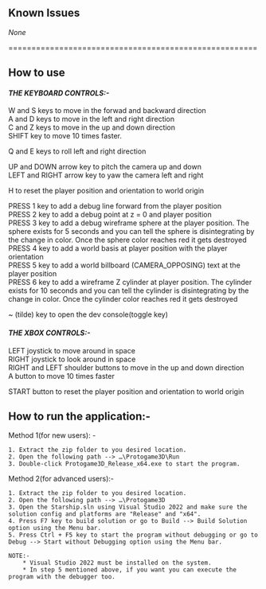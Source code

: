 ## Known Issues<br>
*None*

======================================================

## How to use<br>
#### *THE KEYBOARD CONTROLS:-*<br>
W and S keys to move in the forwad and backward direction<br>
A and D keys to move in the left and right direction<br>
C and Z keys to move in the up and down direction<br>
SHIFT key to move 10 times faster.

Q and E keys to roll left and right direction<br>

UP and DOWN arrow key to pitch the camera up and down<br>
LEFT and RIGHT arrow key to yaw the camera left and right<br>

H to reset the player position and orientation to world origin<br>

PRESS 1 key to add a debug line forward from the player position<br>
PRESS 2 key to add a debug point at z = 0 and player position<br>
PRESS 3 key to add a debug wireframe sphere at the player position. The sphere exists for 5 seconds and you can tell the sphere is disintegrating by the change in color. Once the sphere color reaches red it gets destroyed<br>
PRESS 4 key to add a world basis at player position with the player orientation<br>
PRESS 5 key to add a world billboard (CAMERA_OPPOSING) text at the player position<br>
PRESS 6 key to add a wireframe Z cylinder at player position. The cylinder exists for 10 seconds and you can tell the cylinder is disintegrating by the change in color. Once the cylinder color reaches red it gets destroyed<br>

~ (tilde) key to open the dev console(toggle key)<br>

#### *THE XBOX CONTROLS:-*<br>
LEFT joystick to move around in space<br>
RIGHT joystick to look around in space<br>
RIGHT and LEFT shoulder buttons to move in the up and down direction<br>
A button to move 10 times faster<br>

START button to reset the player position and orientation to world origin<br>

## How to run the application:-<br>

Method 1(for new users): -

	1. Extract the zip folder to you desired location.
	2. Open the following path --> …\Protogame3D\Run
	3. Double-click Protogame3D_Release_x64.exe to start the program.

Method 2(for advanced users):-

	1. Extract the zip folder to you desired location.
	2. Open the following path --> …\Protogame3D
	3. Open the Starship.sln using Visual Studio 2022 and make sure the solution config and platforms are "Release" and "x64".
	4. Press F7 key to build solution or go to Build --> Build Solution option using the Menu bar.
	5. Press Ctrl + F5 key to start the program without debugging or go to Debug --> Start without Debugging option using the Menu bar.

	NOTE:- 	
		* Visual Studio 2022 must be installed on the system.
		* In step 5 mentioned above, if you want you can execute the program with the debugger too.

